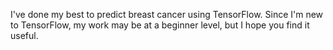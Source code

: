 I've done my best to predict breast cancer using TensorFlow. Since I'm new to TensorFlow, my work may be at a beginner level, but I hope you find it useful.
